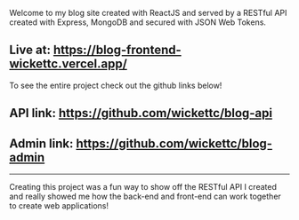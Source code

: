Welcome to my blog site created with ReactJS and served by a RESTful API created with Express, MongoDB and secured with JSON Web Tokens. 

Live at: https://blog-frontend-wickettc.vercel.app/
--
To see the entire project check out the github links below!

API link: https://github.com/wickettc/blog-api
--
Admin link: https://github.com/wickettc/blog-admin
--

---

Creating this project was a fun way to show off the RESTful API I created and really showed me how the back-end and front-end can work together to create web applications!
